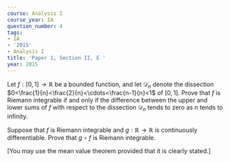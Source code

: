 ```yaml
---
course: Analysis I
course_year: IA
question_number: 4
tags:
- IA
- '2015'
- Analysis I
title: 'Paper 1, Section II, E '
year: 2015
---
```




Let $f:[0,1] \rightarrow \mathbb{R}$ be a bounded function, and let $\mathcal{D}_{n}$ denote the dissection $0<\frac{1}{n}<\frac{2}{n}<\cdots<\frac{n-1}{n}<1$ of $[0,1]$. Prove that $f$ is Riemann integrable if and only if the difference between the upper and lower sums of $f$ with respect to the dissection $\mathcal{D}_{n}$ tends to zero as $n$ tends to infinity.

Suppose that $f$ is Riemann integrable and $g: \mathbb{R} \rightarrow \mathbb{R}$ is continuously differentiable. Prove that $g \circ f$ is Riemann integrable.

[You may use the mean value theorem provided that it is clearly stated.]